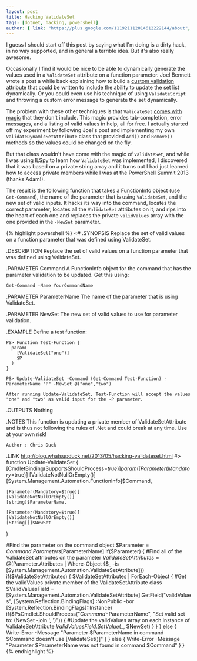 ```yaml
---
layout: post
title: Hacking ValidateSet
tags: [dotnet, hacking, powershell]
author: { link: "https://plus.google.com/111921112014612222144/about", name: Chris Duck }
---
```

I guess I should start off this post by saying what I'm doing is a dirty hack, in no way supported, and in general a terrible idea.  But it's also really awesome.

Occasionally I find it would be nice to be able to dynamically generate the values used in a ``ValidateSet`` attribute on a function parameter.  Joel Bennett wrote a post a while back explaining how to build a [custom validation attribute](http://huddledmasses.org/better-error-messages-for-powershell-validatepattern/) that could be written to include the ability to update the set list dynamically. Or you could even use his technique of using ``ValidateScript`` and throwing a custom error message to generate the set dynamically.

The problem with these other techniques is that ``ValidateSet`` [comes with magic](http://blogs.msdn.com/b/powershell/archive/2006/05/10/594175.aspx") that they don't include.  This magic provides tab-completion, error messages, and a listing of valid values in help, all for free.  I actually started off my experiment by following Joel's post and implementing my own ``ValidateDynamicSetAttribute`` class that provided ``Add()`` and ``Remove()`` methods so the values could be changed on the fly.

But that class wouldn't have come with the magic of ``ValidateSet``, and while I was using ILSpy to learn how ``ValidateSet`` was implemented, I discovered that it was based on a private string array and it turns out I had just learned how to access private members while I was at the PowerShell Summit 2013 (thanks Adam!).

The result is the following function that takes a FunctionInfo object (use ``Get-Command``), the name of the parameter that is using ``ValidateSet``, and the new set of valid inputs.  It hacks its way into the command, locates the correct parameter, locates all the ``ValidateSet`` attributes on it, and rips into the heart of each one and replaces the private ``validValues`` array with the one provided in the ``-NewSet`` parameter.

{% highlight powershell %}
<#
  .SYNOPSIS
    Replace the set of valid values on a function parameter that was defined using ValidateSet.

  .DESCRIPTION
    Replace the set of valid values on a function parameter that was defined using ValidateSet.

  .PARAMETER Command
    A FunctionInfo object for the command that has the parameter validation to be updated.  Get this using:

    Get-Command -Name YourCommandName

  .PARAMETER ParameterName
    The name of the parameter that is using ValidateSet.

  .PARAMETER  NewSet
    The new set of valid values to use for parameter validation.

  .EXAMPLE
    Define a test function:

    PS> Function Test-Function {
      param(
        [ValidateSet("one")]
        $P
      )
    }

    PS> Update-ValidateSet -Command (Get-Command Test-Function) -ParameterName "P" -NewSet @("one","two")

    After running Update-ValidateSet, Test-Function will accept the values "one" and "two" as valid input for the -P parameter.

  .OUTPUTS
    Nothing

  .NOTES
    This function is updating a private member of ValidateSetAttribute and is thus not following the rules of .Net and could break at any time.  Use at your own risk!

    Author : Chris Duck

  .LINK
    http://blog.whatsupduck.net/2013/05/hacking-validateset.html
#>
function Update-ValidateSet {
  [CmdletBinding(SupportsShouldProcess=$true)]
  param(
    [Parameter(Mandatory=$true)]
    [ValidateNotNullOrEmpty()]
    [System.Management.Automation.FunctionInfo]$Command,

    [Parameter(Mandatory=$true)]
    [ValidateNotNullOrEmpty()]
    [string]$ParameterName,

    [Parameter(Mandatory=$true)]
    [ValidateNotNullOrEmpty()]
    [String[]]$NewSet
  )

  #Find the parameter on the command object
  $Parameter = $Command.Parameters[$ParameterName]
  if($Parameter) {
    #Find all of the ValidateSet attributes on the parameter
    $ValidateSetAttributes = @($Parameter.Attributes | Where-Object {$_ -is [System.Management.Automation.ValidateSetAttribute]})
    if($ValidateSetAttributes) {
      $ValidateSetAttributes | ForEach-Object {
        #Get the validValues private member of the ValidateSetAttribute class
        $ValidValuesField = [System.Management.Automation.ValidateSetAttribute].GetField("validValues", [System.Reflection.BindingFlags]::NonPublic -bor [System.Reflection.BindingFlags]::Instance)
        if($PsCmdlet.ShouldProcess("$Command -$ParameterName", "Set valid set to: $($NewSet -join ', ')")) {
          #Update the validValues array on each instance of ValidateSetAttribute
          $ValidValuesField.SetValue($_, $NewSet)
        }
      }
    } else {
      Write-Error -Message "Parameter $ParameterName in command $Command doesn't use [ValidateSet()]"
    }
  } else {
    Write-Error -Message "Parameter $ParameterName was not found in command $Command"
  }
}
{% endhighlight %}
